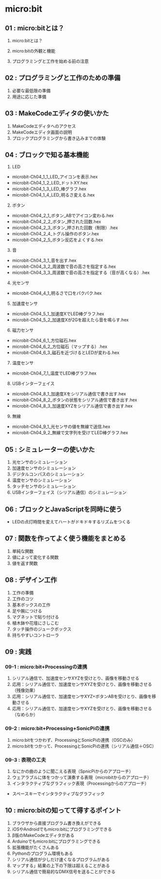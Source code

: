 # micro:bit

## 01 : micro:bitとは？
1. micro:bitとは？
2. micro:bitの外観と機能

3. プログラミングと工作を始める前の注意

## 02 : プログラミングと工作のための準備
1. 必要な最低限の準備
2. 用途に応じた準備

## 03 : MakeCodeエディタの使いかた
1. MakeCodeエディタへのアクセス
2. MakeCodeエディタ画面の説明
3. プロックプログラミングから書き込みまでの体験

## 04 : ブロックで知る基本機能
1. LED
- microbit-Ch04_1_1_LED_アイコンを表示.hex
- microbit-Ch04_1_2_LED_ドットXY.hex
- microbit-Ch04_1_3_LED_棒グラフ.hex
- microbit-Ch04_1_4_LED_明るさ変える.hex
2. ボタン
- microbit-Ch04_2_1_ボタン_ABでアイコン変わる.hex
- microbit-Ch04_2_2_ボタン_押された回数.hex
- microbit-Ch04_2_3_ボタン_押された回数（制限）.hex
- microbit-Ch04_2_4_トグル操作のボタン.hex
- microbit-Ch04_2_5_ボタン反応をよくする.hex
3. 音
- microbit-Ch04_3_1_音を出す.hex
- microbit-Ch04_3_2_周波数で音の高さを指定する.hex
- microbit-Ch04_3_3_周波数で音の高さを指定する（音が高くなる）.hex
4. 光センサ
- microbit-Ch04_4_1_明るさで口をパクパク.hex
5.  加速度センサ
- microbit-Ch04_5_1_加速度XでLED棒グラフ.hex
- microbit-Ch04_5_2_加速度Xが2Gを超えたら音を鳴らす.hex
6. 磁力センサ
- microbit-Ch04_6_1_方位磁石.hex
- microbit-Ch04_6_2_方位磁石（マップする）.hex
- microbit-Ch04_6_3_磁石を近づけるとLEDが変わる.hex
7. 温度センサ
- microbit-Ch04_7_1_温度でLED棒グラフ.hex
8. USBインターフェイス
- microbit-Ch04_8_1_加速度Xをシリアル通信で書き出す.hex
- microbit-Ch04_8_2_ボタンの状態をシリアル通信で書き出す.hex
- microbit-Ch04_8_3_加速度XYZをシリアル通信で書き出す.hex
9. 無線
- microbit-Ch04_9_1_光センサの値を無線で送信.hex
- microbit-Ch04_9_2_無線で文字列を受けてLED棒グラフ.hex


## 05 : シミュレーターの使いかた
1. 光センサのシミュレーション
2. 加速度センサのシミュレーション
3. デジタルコンパスのシミュレーション
4. 温度センサのシミュレーション
5. タッチセンサのシミュレーション
6. USBインターフェイス（シリアル通信）のシミュレーション

## 06 : ブロックとJavaScriptを同時に使う
- LEDの点灯時間を変えてハートがドキドキするリズムをつくる

## 07 : 関数を作ってよく使う機能をまとめる
1. 単純な関数
2. 値によって変化する関数
3. 値を返す関数

## 08 : デザイン工作
1. 工作の準備
2. 工作のコツ
3. 基本ボックスの工作
4. 足や腕につける
5. マグネットで貼り付ける
6. 植木鉢や花壇にさしこむ
7. タッチ操作のジュークボックス
8. 持ちやすいコントローラ

## 09 : 実践
### 09-1 : micro:bit+Processingの連携
1. シリアル通信で、加速度センサXYZを受けとり、画像を移動させる
2. 応用：シリアル通信で、加速度センサXYZを受けとり、画像を移動させる（残像効果）
3. 応用：シリアル通信で、加速度センサXYZ+ボタンABを受けとり、画像を移動させる
4. 応用：シリアル通信で、加速度センサXYZを受けとり、画像を移動させる（なめらか）

### 09-2 : micro:bit+Processing+SonicPiの連携
1. micro:bitをつかわず、ProcessingとSonicPiの連携（OSCのみ）
2. micro:bitをつかって、ProcessingとSonicPiの連携（シリアル通信＋OSC）

### 09-3 : 表現の工夫
1. なにかの曲のように聞こえる表現（SpnicPiからのアプローチ）
2. ウェアラブルに体をつかって演奏する表現（microbitからのアプローチ）
3. インタラクティブなグラフィック表現（Processingからのアプローチ）
- スペースキーでインタラクティブなグラフィック
## 10 : micro:bitの知ってて得するポイント
1. ブラウザから直接プログラム書き換えができる
2. iOSやAndroidでもmicro:bitにプログラミングできる
3. β版のMakeCodeエディタがある
4. Arduinoでもmicro:bitにプログラミングできる
5. 拡張機能がたくさんある
6. Pythonのプログラム環境もある
7. シリアル通信が少しだけ速くなるプログラムがある
8. マップする」結果の上下の下限は超えることがある
9. シリアル通信で簡易的なDMX信号を送ることができる
